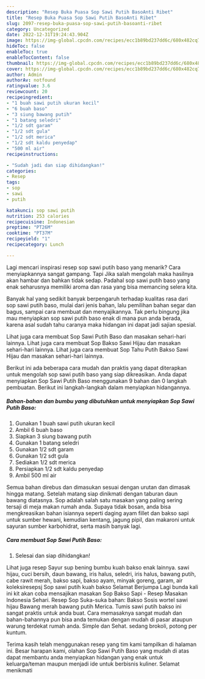 ```yaml
---
description: "Resep Buka Puasa Sop Sawi Putih BasoAnti Ribet"
title: "Resep Buka Puasa Sop Sawi Putih BasoAnti Ribet"
slug: 2097-resep-buka-puasa-sop-sawi-putih-basoanti-ribet
category: Uncategorized
date: 2022-12-31T19:24:43.904Z
image: https://img-global.cpcdn.com/recipes/ecc1b89bd237dd6c/680x482cq70/sop-sawi-putih-baso-foto-resep-utama.jpg
hideToc: false
enableToc: true
enableTocContent: false
thumbnail: https://img-global.cpcdn.com/recipes/ecc1b89bd237dd6c/680x482cq70/sop-sawi-putih-baso-foto-resep-utama.jpg
cover: https://img-global.cpcdn.com/recipes/ecc1b89bd237dd6c/680x482cq70/sop-sawi-putih-baso-foto-resep-utama.jpg
author: Admin
authorAv: notfound
ratingvalue: 3.6
reviewcount: 20
recipeingredient:
- "1 buah sawi putih ukuran kecil"
- "6 buah baso"
- "3 siung bawang putih"
- "1 batang seledri"
- "1/2 sdt garam"
- "1/2 sdt gula"
- "1/2 sdt merica"
- "1/2 sdt kaldu penyedap"
- "500 ml air"
recipeinstructions:

- "Sudah jadi dan siap dihidangkan!"
categories:
- Resep
tags:
- sop
- sawi
- putih

katakunci: sop sawi putih 
nutrition: 253 calories
recipecuisine: Indonesian
preptime: "PT26M"
cooktime: "PT37M"
recipeyield: "1"
recipecategory: Lunch

---
```



Lagi mencari inspirasi resep sop sawi putih baso yang menarik? Cara menyiapkannya sangat gampang. Tapi Jika salah mengolah maka hasilnya akan hambar dan bahkan tidak sedap. Padahal sop sawi putih baso yang enak seharusnya memiliki aroma dan rasa yang bisa memancing selera kita.


Banyak hal yang sedikit banyak berpengaruh terhadap kualitas rasa dari sop sawi putih baso, mulai dari jenis bahan, lalu pemilihan bahan segar dan bagus, sampai cara membuat dan menyajikannya. Tak perlu bingung jika mau menyiapkan sop sawi putih baso enak di mana pun anda berada, karena asal sudah tahu caranya maka hidangan ini dapat jadi sajian spesial.

Lihat juga cara membuat Sop Sawi Putih Baso dan masakan sehari-hari lainnya. Lihat juga cara membuat Sop Bakso Sawi Hijau dan masakan sehari-hari lainnya. Lihat juga cara membuat Sop Tahu Putih Bakso Sawi Hijau dan masakan sehari-hari lainnya.


Berikut ini ada beberapa cara mudah dan praktis yang dapat diterapkan untuk mengolah sop sawi putih baso yang siap dikreasikan. Anda dapat menyiapkan Sop Sawi Putih Baso menggunakan 9 bahan dan 0 langkah pembuatan. Berikut ini langkah-langkah dalam menyiapkan hidangannya.

<!--inarticleads1-->

##### Bahan-bahan dan bumbu yang dibutuhkan untuk menyiapkan Sop Sawi Putih Baso:

1. Gunakan 1 buah sawi putih ukuran kecil
1. Ambil 6 buah baso
1. Siapkan 3 siung bawang putih
1. Gunakan 1 batang seledri
1. Gunakan 1/2 sdt garam
1. Gunakan 1/2 sdt gula
1. Sediakan 1/2 sdt merica
1. Persiapkan 1/2 sdt kaldu penyedap
1. Ambil 500 ml air


Semua bahan direbus dan dimasukan sesuai dengan urutan dan dimasak hingga matang. Setelah matang siap dinikmati dengan taburan daun bawang diatasnya. Sop adalah salah satu masakan yang paling sering tersaji di meja makan rumah anda. Supaya tidak bosan, anda bisa mengkreasikan bahan isiannya seperti daging ayam fillet dan bakso sapi untuk sumber hewani, kemudian kentang, jagung pipil, dan makaroni untuk sayuran sumber karbohidrat, serta masih banyak lagi. 

<!--inarticleads2-->

##### Cara membuat Sop Sawi Putih Baso:


1. Selesai dan siap dihidangkan!

Lihat juga resep Sayur sup bening bumbu kuah bakso enak lainnya. sawi hijau, cuci bersih, daun bawang, iris halus, seledri, iris halus, bawang putih, cabe rawit merah, bakso sapi, bakso ayam, minyak goreng, garam, air koleksiresepsj Sop sawi putih kuah bakso Selamat Berjumpa Lagi bunda kali ini kit akan coba mensajikan masakan Sop Bakso Sapi - Resep Masakan Indonesia Sehari. Resep Sop Suka-suka bahan: Bakso Sosis wortel sawi hijau Bawang merah bawang putih Merica. Tumis sawi putih bakso ini sangat praktis untuk anda buat. Cara memasaknya sangat mudah dan bahan-bahannya pun bisa anda temukan dengan mudah di pasar ataupun warung terdekat rumah anda. Simple dan Sehat. sedang brokoli, potong per kuntum. 

Terima kasih telah menggunakan resep yang tim kami tampilkan di halaman ini. Besar harapan kami, olahan Sop Sawi Putih Baso yang mudah di atas dapat membantu anda menyiapkan hidangan yang enak untuk keluarga/teman maupun menjadi ide untuk berbisnis kuliner. Selamat menikmati
